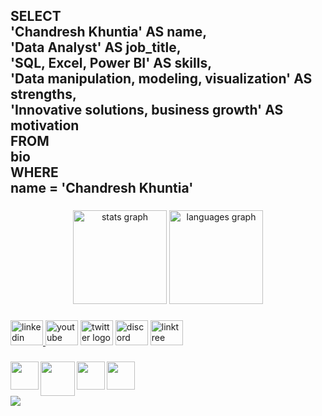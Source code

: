 <h2 align="left">SELECT<br>'Chandresh Khuntia' AS name,<br>'Data Analyst' AS job_title,<br>'SQL, Excel, Power BI' AS skills,<br>'Data manipulation, modeling, visualization' AS strengths,<br>'Innovative solutions, business growth' AS motivation<br>FROM<br>bio<br>WHERE<br>name = 'Chandresh Khuntia'</h2>

###

<div align="center">
  <img src="https://github-readme-stats.vercel.app/api?username=chandreshkhuntia&hide_title=false&hide_rank=false&show_icons=true&include_all_commits=true&count_private=true&disable_animations=false&theme=dracula&locale=en&hide_border=false" height="150" alt="stats graph"  />
  <img src="https://github-readme-stats.vercel.app/api/top-langs?username=chandreshkhuntia&locale=en&hide_title=false&layout=compact&card_width=320&langs_count=5&theme=dracula&hide_border=false" height="150" alt="languages graph"  />
</div>

###

<div align="left">
  <a href="https://www.linkedin.com/in/chandresh-khuntia-abb77a245" target="_blank">
    <img src="https://raw.githubusercontent.com/maurodesouza/profile-readme-generator/master/src/assets/icons/social/linkedin/default.svg" width="52" height="40" alt="linkedin logo"  />
  </a>
  <img src="https://raw.githubusercontent.com/maurodesouza/profile-readme-generator/master/src/assets/icons/social/youtube/default.svg" width="52" height="40" alt="youtube logo"  />
  <img src="https://raw.githubusercontent.com/maurodesouza/profile-readme-generator/master/src/assets/icons/social/twitter/default.svg" width="52" height="40" alt="twitter logo"  />
  <img src="https://raw.githubusercontent.com/maurodesouza/profile-readme-generator/master/src/assets/icons/social/discord/default.svg" width="52" height="40" alt="discord logo"  />
  <img src="https://raw.githubusercontent.com/maurodesouza/profile-readme-generator/master/src/assets/icons/social/linktree/default.svg" width="52" height="40" alt="linktree logo"  />
</div>

###

<img align="left" height="45" src="https://th.bing.com/th/id/OIP.W-PtkfGrSAbvn91pfFxJHwAAAA?pid=ImgDet&rs=1"  />

###

<img align="left" height="55" src="https://logodownload.org/wp-content/uploads/2020/04/excel-logo-0.png"  />

###

<img align="left" height="45" src="https://www.tigloo.es/wp-content/uploads/2021/08/Power_BI_Logo-1.png"  />

###

<img align="left" height="45" src="https://blog.trdesigner.net/wp-content/uploads/logoAzureSql.png"  />

###

<br clear="both">

<div align="left">
  <img src="https://profile-counter.glitch.me/chandreshkhuntia/count.svg?"  />
</div>

###
